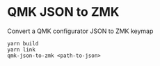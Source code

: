 QMK JSON to ZMK
===============

Convert a QMK configurator JSON to ZMK keymap

```
yarn build
yarn link
qmk-json-to-zmk <path-to-json>
```

